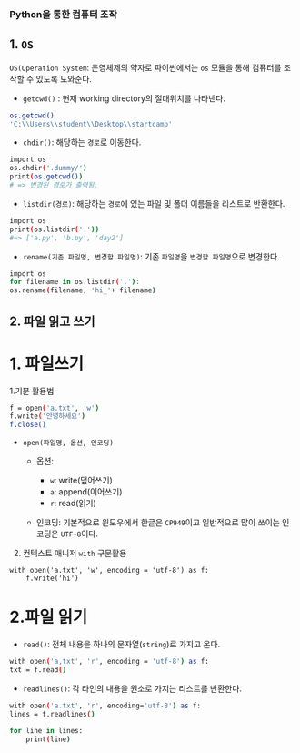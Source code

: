 ### Python을 통한 컴퓨터 조작

## 1. `OS`

`OS(Operation System`: 운영체제의 약자로 파이썬에서는 `os` 모듈을 통해 컴퓨터를 조작할 수 있도록 도와준다.

* `getcwd()` : 현재 working directory의 절대위치를 나타낸다.

```bash
os.getcwd()
'C:\\Users\\student\\Desktop\\startcamp'
```

* `chdir()`:  해당하는 `경로`로 이동한다.

```bash
import os
os.chdir('.dummy/')
print(os.getcwd())
# => 변경된 경로가 출력됨.
```

* `listdir(경로)`: 해당하는 `경로`에 있는 파일 및 폴더 이름들을 리스트로 반환한다.

```bash
import os
print(os.listdir('.'))
#=> ['a.py', 'b.py', 'day2']
```

* `rename(기존 파일명, 변경할 파일명)`: 기존 `파일명`을 `변경할 파일명`으로 변경한다.
```bash
import os
for filename in os.listdir('.'):
os.rename(filename, 'hi_'+ filename) 
```

## 2. 파일 읽고 쓰기

# 1. 파일쓰기

1.기분 활용법

```bash
f = open('a.txt', 'w')
f.write('안녕하세요')
f.close()
```

* `open(파일명, 옵션, 인코딩)`

  * 옵션:

    * `w`: write(덮어쓰기)
    * `a`: append(이어쓰기)
    * `r`:  read(읽기)

  * 인코딩: 기본적으로 윈도우에서 한글은 `CP949`이고 일반적으로 많이 쓰이는 인코딩은 `UTF-8`이다.




2. 컨텍스트 매니저 `with` 구문활용

```BA
with open('a.txt', 'w', encoding = 'utf-8') as f:
	f.write('hi')
```



# 2.파일 읽기

* `read()`: 전체 내용을 하나의 문자열(`string`)로 가지고 온다.

```bash
with open('a,txt', 'r', encoding = 'utf-8') as f:
txt = f.read()
```

* `readlines()`: 각 라인의 내용을 원소로 가지는 리스트를 반환한다.

```bash
with open('a.txt', 'r', encoding='utf-8') as f:
lines = f.readlines()

for line in lines:
	print(line)
```

